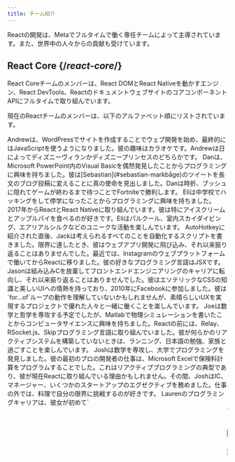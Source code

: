 ```yaml
---
title: チーム紹介
---
```


<Intro>

Reactの開発は、Metaでフルタイムで働く専任チームによって主導されています。また、世界中の人々からの貢献も受けています。

</Intro>

## React Core {/*react-core*/}

React Coreチームのメンバーは、React DOMとReact Nativeを動かすエンジン、React DevTools、ReactのドキュメントウェブサイトのコアコンポーネントAPIにフルタイムで取り組んでいます。

現在のReactチームのメンバーは、以下のアルファベット順にリストされています。

<TeamMember name="Andrew Clark" permalink="andrew-clark" photo="/images/team/acdlite.jpg" github="acdlite" twitter="acdlite" threads="acdlite" title="Engineer at Vercel">
    Andrewは、WordPressでサイトを作成することでウェブ開発を始め、最終的にはJavaScriptを使うようになりました。彼の趣味はカラオケです。Andrewは日によってディズニーヴィランかディズニープリンセスのどちらかです。
</TeamMember>

<TeamMember name="Dan Abramov" permalink="dan-abramov" photo="/images/team/gaearon.jpg" github="gaearon" twitter="dan_abramov2" title="Independent Engineer">
    Danは、Microsoft PowerPoint内のVisual Basicを偶然発見したことからプログラミングに興味を持ちました。彼は[Sebastian](#sebastian-markbåge)のツイートを長文のブログ投稿に変えることに真の使命を見出しました。Danは時折、ブッシュに隠れてゲームが終わるまで待つことでFortniteで勝利します。
</TeamMember>

<TeamMember name="Eli White" permalink="eli-white" photo="/images/team/eli-white.jpg" github="TheSavior" twitter="Eli_White" threads="elicwhite" title="Engineering Manager at Meta">
    Eliは中学校でハッキングをして停学になったことからプログラミングに興味を持ちました。2017年からReactとReact Nativeに取り組んでいます。彼は特にアイスクリームとアップルパイを食べるのが好きです。Eliはパルクール、室内スカイダイビング、エアリアルシルクなどのユニークな活動を楽しんでいます。
</TeamMember>

<TeamMember name="Jack Pope" permalink="jack-pope" photo="/images/team/jack-pope.jpg" github="jackpope" personal="jackpope.me" title="Engineer at Meta">
    AutoHotkeyに紹介された直後、Jackは考えられるすべてのことを自動化するスクリプトを書きました。限界に達したとき、彼はウェブアプリ開発に飛び込み、それ以来振り返ることはありませんでした。最近では、Instagramのウェブプラットフォームで働いてからReactに移りました。彼の好きなプログラミング言語はJSXです。
</TeamMember>

<TeamMember name="Jason Bonta" permalink="jason-bonta" photo="/images/team/jasonbonta.jpg" threads="someextent" title="Engineering Manager at Meta">
    Jasonは組み込みCを放棄してフロントエンドエンジニアリングのキャリアに転向し、それ以来振り返ることはありませんでした。彼はエソテリックなCSSの知識と美しいUIへの情熱を持っており、2010年にFacebookに参加しました。彼は`for...of`ループの動作を理解していないかもしれませんが、素晴らしいUXを実現するプロジェクトで優れた人々と一緒に働くことを楽しんでいます。
</TeamMember>

<TeamMember name="Joe Savona" permalink="joe-savona" photo="/images/team/joe.jpg" github="josephsavona" twitter="en_JS" threads="joesavona" title="Engineer at Meta">
    Joeは数学と哲学を専攻する予定でしたが、Matlabで物理シミュレーションを書いたことからコンピュータサイエンスに興味を持ちました。Reactの前には、Relay、RSocket.js、Skipプログラミング言語に取り組んでいました。彼が何らかのリアクティブシステムを構築していないときは、ランニング、日本語の勉強、家族と過ごすことを楽しんでいます。
</TeamMember>

<TeamMember name="Josh Story" permalink="josh-story" photo="/images/team/josh.jpg" github="gnoff" twitter="joshcstory" title="Engineer at Vercel">
    Joshは数学を専攻し、大学でプログラミングを発見しました。彼の最初のプロの開発者の仕事は、Microsoft Excelで保険料計算をプログラムすることでした。これはリアクティブプログラミングの典型であり、彼が現在Reactに取り組んでいる理由かもしれません。その間、JoshはIC、マネージャー、いくつかのスタートアップのエグゼクティブを務めました。仕事の外では、料理で自分の限界に挑戦するのが好きです。
</TeamMember>

<TeamMember name="Lauren Tan" permalink="lauren-tan" photo="/images/team/lauren.jpg" github="poteto" twitter="potetotes" threads="potetotes" personal="no.lol" title="Engineer at Meta">
    Laurenのプログラミングキャリアは、彼女が初めて`<marquee>`タグを発見したときにピークに達しました。それ以来、彼女はその高揚感を追い求めています。大学ではCSではなくファイナンスを専攻したため、Excelを使ってコードを学びました。Laurenはチャットでの cheeky memesの投稿、パートナーとのビデオゲーム、犬のZeldaを撫でることを楽しんでいます。
</TeamMember>

<TeamMember name="Luna Wei" permalink="luna-wei" photo="/images/team/luna-wei.jpg" github="lunaleaps" twitter="lunaleaps" threads="lunaleaps" title="Engineer at Meta">
    Lunaは6歳のときに父親からPythonの基礎を学びました。それ以来、彼女は止まることを知りません。LunaはジェネレーションZを目指しており、成功への道は環境保護、都市ガーデニング、そして多くの質の高い時間をVoo-Doo’d（写真の通り）と過ごすことです。
</TeamMember>

<TeamMember name="Matt Carroll" permalink="matt-carroll" photo="/images/team/matt-carroll.png" github="mattcarrollcode" twitter="mattcarrollcode" threads="mattcarrollcode" title="Developer Advocate at Meta">
    Mattは偶然コーディングに出会い、それ以来、コミュニティで一人では作れないものを作ることに魅了されています。Reactの前には、YouTube、Google Assistant、Fuchsia、Google Cloud AI、Evernoteに取り組んでいました。彼がより良い開発者ツールを作ろうとしていないときは、山、ジャズ、家族と過ごすことを楽しんでいます。
</TeamMember>

<TeamMember name="Mofei Zhang" permalink="mofei-zhang" photo="/images/team/mofei-zhang.png" github="mofeiZ" threads="z_mofei" title="Engineer at Meta">
    Mofeiはビデオゲームでチートするのに役立つことに気づいてプログラミングを始めました。学部・大学院ではオペレーティングシステムに焦点を当てていましたが、現在はReactに取り組むことに満足しています。仕事の外では、ボルダリングの問題をデバッグしたり、次のバックパッキング旅行を計画したりするのを楽しんでいます。
</TeamMember>

<TeamMember name="Noah Lemen" permalink="noah-lemen" photo="/images/team/noahlemen.jpg" github="noahlemen" twitter="noahlemen" threads="noahlemen" personal="noahle.men" title="Engineer at Meta">
    NoahのUIプログラミングへの興味は、NYUで音楽技術を学んでいる間に芽生えました。Metaでは、内部ツール、ブラウザ、ウェブパフォーマンスに取り組み、現在はReactに集中しています。仕事の外では、シンセサイザーをいじったり、猫と過ごしたりするのが好きです。
</TeamMember>

<TeamMember name="Rick Hanlon" permalink="rick-hanlon" photo="/images/team/rickhanlonii.jpg" github="rickhanlonii" twitter="rickhanlonii" threads="rickhanlonii" personal="rickhanlon.codes" title="Engineer at Meta">
    Rickyは理論数学を専攻し、数年間React Nativeチームに所属した後、Reactチームに参加しました。プログラミングをしていないときは、スノーボード、バイク、クライミング、ゴルフ、またはGitHubのテンプレートに一致しないイシューを閉じることを楽しんでいます。
</TeamMember>

<TeamMember name="Ruslan Lesiutin" permalink="ruslan-lesiutin" photo="/images/team/lesiutin.jpg" github="hoxyq" twitter="ruslanlesiutin" threads="lesiutin" title="Engineer at Meta">
    RuslanのUIプログラミングへの導入は、子供の頃にカスタムゲームフォーラムのHTMLテンプレートを手動で編集することから始まりました。彼はコンピュータサイエンスを専攻しました。彼は音楽、ゲーム、そしてミームを楽しんでいます。主にミームです。
</TeamMember>

<TeamMember name="Sathya Gunasekaran " permalink="sathya-gunasekaran" photo="/images/team/sathya.jpg" github="gsathya" twitter="_gsathya" threads="gsathya.03" title="Engineer at Meta">
    Sathyaは学校でドラゴンブックを嫌っていましたが、キャリアを通じてコンパイラに取り組むことになりました。Reactコンポーネントをコンパイルしていないときは、コーヒーを飲んだり、また別のドーサを食べたりしています。
</TeamMember>

<TeamMember name="Sebastian Markbåge" permalink="sebastian-markbåge" photo="/images/team/sebmarkbage.jpg" github="sebmarkbage" twitter="sebmarkbage" threads="sebmarkbage" title="Engineer at Vercel">
    Sebastianは心理学を専攻しました。彼は通常静かです。何かを言うときでも、それが他の人に意味を成すのは数ヶ月後のことが多いです。彼の姓の正しい発音は「mark-boa-geh」ですが、実用性から「mark-beige」に落ち着きました。Reactに対する彼のアプローチも同様です。
</TeamMember>

<TeamMember name="Sebastian Silbermann" permalink="sebastian-silbermann" photo="/images/team/sebsilbermann.jpg" github="eps1lon" twitter="sebsilbermann" threads="sebsilbermann" title="Engineer at Vercel">
    Sebastianは授業中にプレイしていたブラウザゲームをより楽しむためにプログラミングを学びました。最終的には、できるだけ多くのオープンソースコードに貢献することになりました。コーディング以外では、他のSebastiansやReactコミュニティのZilbermanと混同されないようにするのに忙しいです。
</TeamMember>

<TeamMember name="Seth Webster" permalink="seth-webster" photo="/images/team/seth.jpg" github="sethwebster" twitter="sethwebster" threads="sethwebster" personal="sethwebster.com" title="Engineering Manager at Meta">
    Sethはアリゾナ州ツーソンで育ち、子供の頃からプログラミングを始めました。学校を卒業した後、音楽の虫に刺され、約10年間ツアーミュージシャンとして活動しましたが、Intuitで働き始めてから再び*仕事*に戻りました。余暇には、[写真を撮る](https://www.sethwebster.com)ことや、アメリカ北東部で動物救助のために飛行することを楽しんでいます。
</TeamMember>

<TeamMember name="Sophie Alpert" permalink="sophie-alpert" photo="/images/team/sophiebits.jpg" github="sophiebits" twitter="sophiebits" threads="sophiebits" personal="sophiebits.com" title="Independent Engineer">
    Reactがリリースされてから4日後、Sophieは当時のプロジェクト全体をReactを使って書き直しましたが、今ではそれが少し無謀だったと気づいています。彼女がプロジェクトの#1コミッターになった後、なぜ他の人たちのようにFacebookから給料をもらっていないのか疑問に思い、正式にチームに参加してReactの成長期をリードしました。彼女はその仕事を何年も前に辞めましたが、なぜかまだチームのグループチャットに参加して「価値を提供」しています。
</TeamMember>

<TeamMember name="Tianyu Yao" permalink="tianyu-yao" photo="/images/team/tianyu.jpg" github="tyao1" twitter="tianyu0" title="Engineer at Meta">
    Tianyuのコンピュータへの興味は、子供の頃にビデオゲームが好きだったことから始まりました。彼はコンピュータサイエンスを専攻し、今でもLeague of Legendsのような子供っぽいゲームをプレイしています。コンピュータの前にいないときは、2匹の子猫と遊んだり、ハイキングやカヤックを楽しんだりしています。
</TeamMember>

<TeamMember name="Yuzhi Zheng" permalink="yuzhi-zheng" photo="/images/team/yuzhi.jpg" github="yuzhi" twitter="yuzhiz" threads="yuzhiz" title="Engineering Manager at Meta">
    Yuzhiは学校でコンピュータサイエンスを学びました。彼女は実験室に物理的にいることなくコードが生き生きとするのを見る即時の満足感が好きでした。現在、彼女はReact組織のマネージャーです。管理職になる前は、Relayデータフェッチングフレームワークに取り組んでいました。余暇には、ガーデニングやホームインプルーブメントプロジェクトを通じて生活を最適化することを楽しんでいます。
</TeamMember>

## Past contributors {/*past-contributors*/}

過去のチームメンバーや、これまでにReactに大きく貢献した他の人々は、[acknowledgements](/community/acknowledgements)ページで見つけることができます。